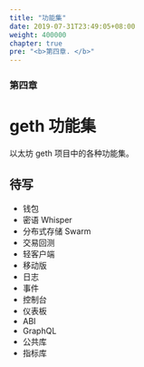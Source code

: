 ```yaml
---
title: "功能集"
date: 2019-07-31T23:49:05+08:00 
weight: 400000
chapter: true
pre: "<b>第四章. </b>"
---
```


### 第四章

# geth 功能集

以太坊 geth 项目中的各种功能集。

## 待写

* 钱包
* 密语 Whisper
* 分布式存储 Swarm 
* 交易回测
* 轻客户端
* 移动版
* 日志
* 事件
* 控制台
* 仪表板
* ABI
* GraphQL
* 公共库
* 指标库